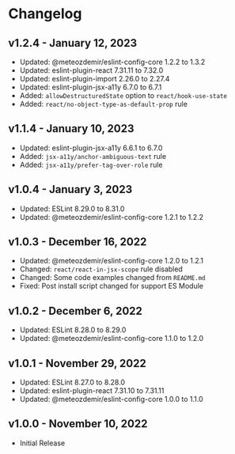 # Changelog

## v1.2.4 - January 12, 2023

  - Updated: @meteozdemir/eslint-config-core 1.2.2 to 1.3.2
  - Updated: eslint-plugin-react 7.31.11 to 7.32.0
  - Updated: eslint-plugin-import 2.26.0 to 2.27.4
  - Updated: eslint-plugin-jsx-a11y 6.7.0 to 6.7.1
  - Added: `allowDestructuredState` option to `react/hook-use-state`
  - Added: `react/no-object-type-as-default-prop` rule

## v1.1.4 - January 10, 2023

  - Updated: eslint-plugin-jsx-a11y 6.6.1 to 6.7.0
  - Added: `jsx-a11y/anchor-ambiguous-text` rule
  - Added: `jsx-a11y/prefer-tag-over-role` rule

## v1.0.4 - January 3, 2023

  - Updated: ESLint 8.29.0 to 8.31.0
  - Updated: @meteozdemir/eslint-config-core 1.2.1 to 1.2.2

## v1.0.3 - December 16, 2022

  - Updated: @meteozdemir/eslint-config-core 1.2.0 to 1.2.1
  - Changed: `react/react-in-jsx-scope` rule disabled
  - Changed: Some code examples changed from `README.md`
  - Fixed: Post install script changed for support ES Module

## v1.0.2 - December 6, 2022

  - Updated: ESLint 8.28.0 to 8.29.0
  - Updated: @meteozdemir/eslint-config-core 1.1.0 to 1.2.0

## v1.0.1 - November 29, 2022

  - Updated: ESLint 8.27.0 to 8.28.0
  - Updated: eslint-plugin-react 7.31.10 to 7.31.11
  - Updated: @meteozdemir/eslint-config-core 1.0.0 to 1.1.0

## v1.0.0 - November 10, 2022

  - Initial Release
